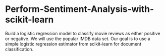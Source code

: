 # Perform-Sentiment-Analysis-with-scikit-learn
Build a logistic regression model to classify movie reviews as either positive or negative. We will use the popular IMDB data set. Our goal is to use a simple logistic regression estimator from scikit-learn for document classification.

